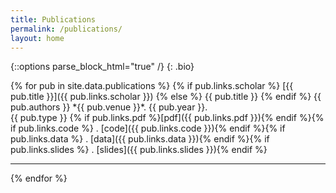```yaml
---
title: Publications
permalink: /publications/
layout: home
---
```

{::options parse_block_html="true" /}
{: .bio}

<div class="publications">
{% for pub in site.data.publications %}
{% if pub.links.scholar %}
[{{ pub.title }}]({{ pub.links.scholar }})
{% else %}
{{ pub.title }}
{% endif %}
{{ pub.authors }}  
*{{ pub.venue }}*. {{ pub.year }}.
<br>
<span class="badge {{ pub.type }}">{{ pub.type }}</span>
{% if pub.links.pdf %}[pdf]({{ pub.links.pdf }}){% endif %}{% if pub.links.code %} . [code]({{ pub.links.code }}){% endif %}{% if pub.links.data %} . [data]({{ pub.links.data }}){% endif %}{% if pub.links.slides %} . [slides]({{ pub.links.slides }}){% endif %}
<hr>
{% endfor %}
</div>